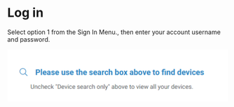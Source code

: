 # Log in

Select option 1 from the Sign In Menu., then enter your account username and password.

![](../../.gitbook/assets/image%20%28108%29.png)

